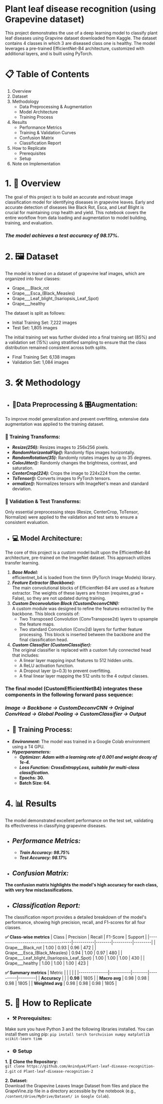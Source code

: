 # **Plant leaf disease recognition (using Grapevine dataset)**
This project demonstrates the use of a deep learning model to classify plant leaf diseases using Grapvine dataset downloaded from Kaggle. The dataset contains 4 classes in which 3 are diseased class one is healthy. The model leverages a pre-trained EfficientNet-B4 architecture, customized with additional layers, and is built using PyTorch.

# **📋 Table of Contents**

1. Overview
2. Dataset
3. Methodology
    - Data Preprocessing & Augmentation
    - Model Architecture
    - Training Process
4. Results
    - Performance Metrics
    - Training & Validation Curves
    - Confusion Matrix
    - Classification Report
6. How to Replicate
    - Prerequisites
    - Setup
7. Note on Implementation

# **1. 📖 Overview**

The goal of this project is to build an accurate and robust image classification model for identifying diseases in grapevine leaves. Early and accurate detection of diseases like Black Rot, Esca, and Leaf Blight is crucial for maintaining crop health and yield. This notebook covers the entire workflow from data loading and augmentation to model building, training, and evaluation.

### ***The model achieves a test accuracy of 98.17%.***

# **2. 🖼️ Dataset**

The model is trained on a dataset of grapevine leaf images, which are organized into four classes:
* Grape___Black_rot
* Grape___Esca_(Black_Measles)
* Grape___Leaf_blight_(Isariopsis_Leaf_Spot)
* Grape___healthy

The dataset is split as follows:
* Initial Training Set: 7,222 images
* Test Set: 1,805 images

The initial training set was further divided into a final training set (85%) and a validation set (15%) using stratified sampling to ensure that the class distribution remained consistent across both splits.
* Final Training Set: 6,138 images
* Validation Set: 1,084 images

# **3. 🛠️ Methodology**

* ## **🔄Data Preprocessing & 🎛️Augmentation:**
To improve model generalization and prevent overfitting, extensive data augmentation was applied to the training dataset.

### **🧪 Training Transforms:**
* ***Resize(256):*** Resizes images to 256x256 pixels.
* ***RandomHorizontalFlip():*** Randomly flips images horizontally.
* ***RandomRotation(35):*** Randomly rotates images by up to 35 degrees.
* ***ColorJitter():*** Randomly changes the brightness, contrast, and saturation.
* ***CenterCrop(224):*** Crops the image to 224x224 from the center.
* ***ToTensor():*** Converts images to PyTorch tensors.
* ***ormalize():*** Normalizes tensors with ImageNet's mean and standard deviation.

### **🧪 Validation & Test Transforms:**
Only essential preprocessing steps (Resize, CenterCrop, ToTensor, Normalize) were applied to the validation and test sets to ensure a consistent evaluation.

* ## **💻 Model Architecture:**  
The core of this project is a custom model built upon the EfficientNet-B4 architecture, pre-trained on the ImageNet dataset. This approach utilizes transfer learning.
1. ***Base Model:***  
efficientnet_b4 is loaded from the timm (PyTorch Image Models) library.
2. ***Feature Extractor (Backbone):***  
The main convolutional blocks of EfficientNet-B4 are used as a feature extractor. The weights of these layers are frozen (requires_grad = False), so they are not updated during training.
3. ***Custom Deconvolution Block (CustomDeconvCNN):***  
A custom module was designed to refine the features extracted by the backbone. This block consists of:
    * Two Transposed Convolution (ConvTranspose2d) layers to upsample the feature maps.
    * Two standard Convolution (Conv2d) layers for further feature processing.
This block is inserted between the backbone and the final classification head.
4. ***Custom Classifier (CustomClassifier):***  
The original classifier is replaced with a custom fully connected head that includes:
    * A linear layer mapping input features to 512 hidden units.
    * A ReLU activation function.
    * A Dropout layer (p=0.3) to prevent overfitting.
    * A final linear layer mapping the 512 units to the 4 output classes.

### The final model (CustomEfficientNetB4) integrates these components in the following forward pass sequence:
### ***Image -> Backbone -> CustomDeconvCNN -> Original ConvHead -> Global Pooling -> CustomClassifier -> Output***

* ## **🎯 Training Process:**
* ***Environment:*** The model was trained in a Google Colab environment using a T4 GPU.
* ***Hyperparameters:***
    * ***Optimizer: Adam with a learning rate of 0.001 and weight decay of 1e-4.***
    * ***Loss Function: CrossEntropyLoss, suitable for multi-class classification.***
    * **Epochs: 30.**
    * **Batch Size: 64.**

# **4. 📊 Results**
The model demonstrated excellent performance on the test set, validating its effectiveness in classifying grapevine diseases.

* ## ***Performance Metrics:***
    * ***Train Accuracy: 98.75%***
    * ***Test Accuracy: 98.17%***

* ## ***Confusion Matrix:***
**The confusion matrix highlights the model's high accuracy for each class, with very few misclassifications.**

* ## ***Classification Report:***
The classification report provides a detailed breakdown of the model's performance, showing high precision, recall, and F1-scores for all four classes.

**✅ Class-wise metrics**
| Class                                | Precision | Recall | F1-Score | Support |
|--------------------------------------|-----------|--------|----------|---------|
| Grape___Black_rot                    | 1.00      | 0.93   | 0.96     | 472     |
| Grape___Esca_(Black_Measles)         | 0.94      | 1.00   | 0.97     | 480     |
| Grape___Leaf_blight_(Isariopsis_Leaf_Spot) | 1.00 | 1.00   | 1.00     | 430     |
| Grape___healthy                      | 1.00      | 1.00   | 1.00     | 423     |

**✅ Summary metrics**
| Metric        |           |        |          |         |
|---------------|-----------|--------|----------|---------|
| **Accuracy**  |           |        | **0.98** | 1805    |
| **Macro avg** | 0.98      | 0.98   | 0.98     | 1805    |
| **Weighted avg** | 0.98   | 0.98   | 0.98     | 1805    |


# **5. 🚀 How to Replicate**

* ### **⚒️ Prerequisites:**  
Make sure you have Python 3 and the following libraries installed. You can install them using pip:
 ```pip install torch torchvision numpy matplotlib scikit-learn timm```

* ### **⚙️ Setup**
**1. 🧬 Clone the Repository:**  
`git clone https://github.com/Anindya4/Plant-leaf-disease-recognition-2.git`
`cd Plant-leaf-disease-recognition-2`

**2. Dataset:**  
Download the Grapevine Leaves Image Dataset from files and place the GrapeVine.zip file in a directory accessible by the notebook (e.g., `/content/drive/MyDrive/Dataset/ in Google Colab`).